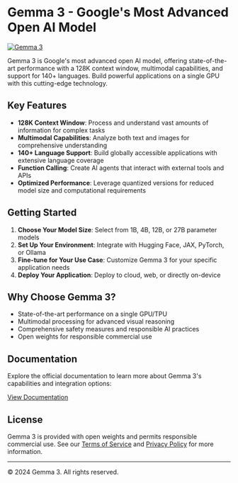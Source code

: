 # Gemma 3 - Google's Most Advanced Open AI Model

[![Gemma 3](https://img.shields.io/badge/Gemma3-Official_Website-blue?style=flat-square)](https://gemma3.app)

Gemma 3 is Google's most advanced open AI model, offering state-of-the-art performance with a 128K context window, multimodal capabilities, and support for 140+ languages. Build powerful applications on a single GPU with this cutting-edge technology.

## Key Features

- **128K Context Window**: Process and understand vast amounts of information for complex tasks
- **Multimodal Capabilities**: Analyze both text and images for comprehensive understanding
- **140+ Language Support**: Build globally accessible applications with extensive language coverage
- **Function Calling**: Create AI agents that interact with external tools and APIs
- **Optimized Performance**: Leverage quantized versions for reduced model size and computational requirements

## Getting Started

1. **Choose Your Model Size**: Select from 1B, 4B, 12B, or 27B parameter models
2. **Set Up Your Environment**: Integrate with Hugging Face, JAX, PyTorch, or Ollama
3. **Fine-tune for Your Use Case**: Customize Gemma 3 for your specific application needs
4. **Deploy Your Application**: Deploy to cloud, web, or directly on-device

## Why Choose Gemma 3?

- State-of-the-art performance on a single GPU/TPU
- Multimodal processing for advanced visual reasoning
- Comprehensive safety measures and responsible AI practices
- Open weights for responsible commercial use

## Documentation

Explore the official documentation to learn more about Gemma 3's capabilities and integration options:

[View Documentation](https://developers.googleblog.com/en/introducing-gemma3/)

## License

Gemma 3 is provided with open weights and permits responsible commercial use. See our [Terms of Service](https://gemma3.app/terms-of-service) and [Privacy Policy](https://gemma3.app/privacy-policy) for more information.

---

© 2024 Gemma 3. All rights reserved.
